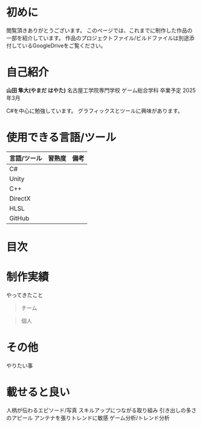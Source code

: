 # 初めに
閲覧頂きありがとうございます。
このページでは、これまでに制作した作品の一部を紹介しています。
作品のプロジェクトファイル/ビルドファイルは別途添付しているGoogleDriveをご覧ください。

# 自己紹介
**山田 隼大(やまだ はやた)**
名古屋工学院専門学校 ゲーム総合学科
卒業予定 2025年3月

C#を中心に勉強しています。
グラフィックスとツールに興味があります。

# 使用できる言語/ツール
| 言語/ツール | 習熟度 | 備考 |
| ----------- | ------ | ---- |
| C#          |        |      |
| Unity       |        |      |
| C++         |        |      |
| DirectX     |        |      |
| HLSL        |        |      |
| GitHub      |        |      |


# 目次


# 制作実績
やってきたこと

>チーム

>個人

# その他
やりたい事


# 載せると良い
人柄が伝わるエピソード/写真
スキルアップにつながる取り組み
引き出しの多さのアピール
アンテナを張りトレンドに敏感
ゲーム分析/トレンド分析

